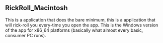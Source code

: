 ## RickRoll_Macintosh
This is a application that does the bare minimum, this is a application that will rick-roll you every-time you open the app. This is the Windows version of the app for x86_64 platforms (basically what almost every basic, consumer PC runs).
